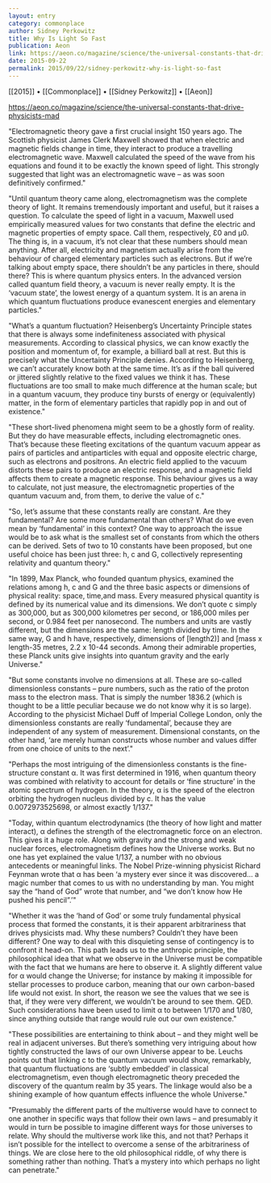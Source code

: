```yaml
---
layout: entry
category: commonplace
author: Sidney Perkowitz
title: Why Is Light So Fast
publication: Aeon
link: https://aeon.co/magazine/science/the-universal-constants-that-drive-physicists-mad
date: 2015-09-22
permalink: 2015/09/22/sidney-perkowitz-why-is-light-so-fast
---
```


[[2015]] • [[Commonplace]] • [[Sidney Perkowitz]] • [[Aeon]]

https://aeon.co/magazine/science/the-universal-constants-that-drive-physicists-mad

"Electromagnetic theory gave a first crucial insight 150 years ago. The Scottish physicist James Clerk Maxwell showed that when electric and magnetic fields change in time, they interact to produce a travelling electromagnetic wave. Maxwell calculated the speed of the wave from his equations and found it to be exactly the known speed of light. This strongly suggested that light was an electromagnetic wave – as was soon definitively confirmed."
 
"Until quantum theory came along, electromagnetism was the complete theory of light. It remains tremendously important and useful, but it raises a question. To calculate the speed of light in a vacuum, Maxwell used empirically measured values for two constants that define the electric and magnetic properties of empty space. Call them, respectively, Ɛ0 and μ0. The thing is, in a vacuum, it’s not clear that these numbers should mean anything. After all, electricity and magnetism actually arise from the behaviour of charged elementary particles such as electrons. But if we’re talking about empty space, there shouldn’t be any particles in there, should there? This is where quantum physics enters. In the advanced version called quantum field theory, a vacuum is never really empty. It is the ‘vacuum state’, the lowest energy of a quantum system. It is an arena in which quantum fluctuations produce evanescent energies and elementary particles."

"What’s a quantum fluctuation? Heisenberg’s Uncertainty Principle states that there is always some indefiniteness associated with physical measurements. According to classical physics, we can know exactly the position and momentum of, for example, a billiard ball at rest. But this is precisely what the Uncertainty Principle denies. According to Heisenberg, we can’t accurately know both at the same time. It’s as if the ball quivered or jittered slightly relative to the fixed values we think it has. These fluctuations are too small to make much difference at the human scale; but in a quantum vacuum, they produce tiny bursts of energy or (equivalently) matter, in the form of elementary particles that rapidly pop in and out of existence."

"These short-lived phenomena might seem to be a ghostly form of reality. But they do have measurable effects, including electromagnetic ones. That’s because these fleeting excitations of the quantum vacuum appear as pairs of particles and antiparticles with equal and opposite electric charge, such as electrons and positrons. An electric field applied to the vacuum distorts these pairs to produce an electric response, and a magnetic field affects them to create a magnetic response. This behaviour gives us a way to calculate, not just measure, the electromagnetic properties of the quantum vacuum and, from them, to derive the value of c."

"So, let’s assume that these constants really are constant. Are they fundamental? Are some more fundamental than others? What do we even mean by ‘fundamental’ in this context? One way to approach the issue would be to ask what is the smallest set of constants from which the others can be derived. Sets of two to 10 constants have been proposed, but one useful choice has been just three: h, c and G, collectively representing relativity and quantum theory."
 
"In 1899, Max Planck, who founded quantum physics, examined the relations among h, c and G and the three basic aspects or dimensions of physical reality: space, time,and mass. Every measured physical quantity is defined by its numerical value and its dimensions. We don’t quote c simply as 300,000, but as 300,000 kilometres per second, or 186,000 miles per second, or 0.984 feet per nanosecond. The numbers and units are vastly different, but the dimensions are the same: length divided by time. In the same way, G and h have, respectively, dimensions of [length2)] and [mass x length-35 metres, 2.2 x 10-44 seconds. Among their admirable properties, these Planck units give insights into quantum gravity and the early Universe."

"But some constants involve no dimensions at all. These are so-called dimensionless constants – pure numbers, such as the ratio of the proton mass to the electron mass. That is simply the number 1836.2 (which is thought to be a little peculiar because we do not know why it is so large). According to the physicist Michael Duff of Imperial College London, only the dimensionless constants are really ‘fundamental’, because they are independent of any system of measurement. Dimensional constants, on the other hand, ‘are merely human constructs whose number and values differ from one choice of units to the next’."

"Perhaps the most intriguing of the dimensionless constants is the fine-structure constant α. It was first determined in 1916, when quantum theory was combined with relativity to account for details or ‘fine structure’ in the atomic spectrum of hydrogen. In the theory, α is the speed of the electron orbiting the hydrogen nucleus divided by c. It has the value 0.0072973525698, or almost exactly 1/137."

"Today, within quantum electrodynamics (the theory of how light and matter interact), α defines the strength of the electromagnetic force on an electron. This gives it a huge role. Along with gravity and the strong and weak nuclear forces, electromagnetism defines how the Universe works. But no one has yet explained the value 1/137, a number with no obvious antecedents or meaningful links. The Nobel Prize-winning physicist Richard Feynman wrote that α has been ‘a mystery ever since it was discovered… a magic number that comes to us with no understanding by man. You might say the “hand of God” wrote that number, and “we don’t know how He pushed his pencil”.’"

"Whether it was the ‘hand of God’ or some truly fundamental physical process that formed the constants, it is their apparent arbitrariness that drives physicists mad. Why these numbers? Couldn’t they have been different? One way to deal with this disquieting sense of contingency is to confront it head-on. This path leads us to the anthropic principle, the philosophical idea that what we observe in the Universe must be compatible with the fact that we humans are here to observe it. A slightly different value for α would change the Universe; for instance by making it impossible for stellar processes to produce carbon, meaning that our own carbon-based life would not exist. In short, the reason we see the values that we see is that, if they were very different, we wouldn’t be around to see them. QED. Such considerations have been used to limit α to between 1/170 and 1/80, since anything outside that range would rule out our own existence."

"These possibilities are entertaining to think about – and they might well be real in adjacent universes. But there’s something very intriguing about how tightly constructed the laws of our own Universe appear to be. Leuchs points out that linking c to the quantum vacuum would show, remarkably, that quantum fluctuations are ‘subtly embedded’ in classical electromagnetism, even though electromagnetic theory preceded the discovery of the quantum realm by 35 years. The linkage would also be a shining example of how quantum effects influence the whole Universe."

"Presumably the different parts of the multiverse would have to connect to one another in specific ways that follow their own laws – and presumably it would in turn be possible to imagine different ways for those universes to relate. Why should the multiverse work like this, and not that? Perhaps it isn’t possible for the intellect to overcome a sense of the arbitrariness of things. We are close here to the old philosophical riddle, of why there is something rather than nothing. That’s a mystery into which perhaps no light can penetrate."
